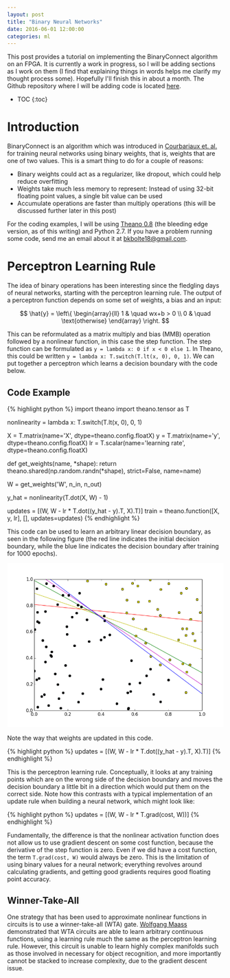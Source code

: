 ```yaml
---
layout: post
title: "Binary Neural Networks"
date: 2016-06-01 12:00:00
categories: ml
---
```


This post provides a tutorial on implementing the BinaryConnect algorithm on an FPGA. It is currently a work in progress, so I will be adding sections as I work on them (I find that explaining things in words helps me clarify my thought process some). Hopefully I'll finish this in about a month. The Github repository where I will be adding code is located [here](https://github.com/codekansas/binary-ml).

* TOC
{:toc}

# Introduction

BinaryConnect is an algorithm which was introduced in [Courbariaux et. al.](bengio) for training neural networks using binary weights, that is, weights that are one of two values. This is a smart thing to do for a couple of reasons:

 - Binary weights could act as a regularizer, like dropout, which could help reduce overfitting
 - Weights take much less memory to represent: Instead of using 32-bit floating point values, a single bit value can be used
 - Accumulate operations are faster than multiply operations (this will be discussed further later in this post)

For the coding examples, I will be using [Theano 0.8](http://deeplearning.net/software/theano/) (the bleeding edge version, as of this writing) and Python 2.7. If you have a problem running some code, send me an email about it at [bkbolte18@gmail.com](mailto:bkbolte18@gmail.com).

# Perceptron Learning Rule

The idea of binary operations has been interesting since the fledgling days of neural networks, starting with the perceptron learning rule. The output of a perceptron function depends on some set of weights, a bias and an input:

$$
\hat{y} = \left\{
        \begin{array}{ll}
            1 & \quad wx+b > 0 \\
            0 & \quad \text{otherwise}
        \end{array}
    \right.
$$

This can be reformulated as a matrix multiply and bias (MMB) operation followed by a nonlinear function, in this case the step function. The step function can be formulated as `y = lambda x: 0 if x < 0 else 1`. In Theano, this could be written `y = lambda x: T.switch(T.lt(x, 0), 0, 1)`. We can put together a perceptron which learns a decision boundary with the code below.

## Code Example

{% highlight python %}
import theano
import theano.tensor as T

nonlinearity = lambda x: T.switch(T.lt(x, 0), 0, 1)

X = T.matrix(name='X', dtype=theano.config.floatX)
y = T.matrix(name='y', dtype=theano.config.floatX)
lr = T.scalar(name='learning rate', dtype=theano.config.floatX)

def get_weights(name, *shape):
    return theano.shared(np.random.randn(*shape), strict=False, name=name)

W = get_weights('W', n_in, n_out)

y_hat = nonlinearity(T.dot(X, W) - 1)

updates = [(W, W - lr * T.dot((y_hat - y).T, X).T)]
train = theano.function([X, y, lr], [], updates=updates)
{% endhighlight %}

This code can be used to learn an arbitrary linear decision boundary, as seen in the following figure (the red line indicates the initial decision boundary, while the blue line indicates the decision boundary after training for 1000 epochs).

![Perceptron updates](/resources/binary_ml/perceptron_updates.png)

Note the way that weights are updated in this code.

{% highlight python %}
updates = [(W, W - lr * T.dot((y_hat - y).T, X).T)]
{% endhighlight %}

This is the perceptron learning rule. Conceptually, it looks at any training points which are on the wrong side of the decision boundary and moves the decision boundary a little bit in a direction which would put them on the correct side. Note how this contrasts with a typical implementation of an update rule when building a neural network, which might look like:

{% highlight python %}
updates = [(W, W - lr * T.grad(cost, W))]
{% endhighlight %}

Fundamentally, the difference is that the nonlinear activation function does not allow us to use gradient descent on some cost function, because the derivative of the step function is zero. Even if we did have a cost function, the term `T.grad(cost, W)` would always be zero. This is the limitation of using binary values for a neural network; everything revolves around calculating gradients, and getting good gradients requires good floating point accuracy.

## Winner-Take-All

One strategy that has been used to approximate nonlinear functions in circuits is to use a winner-take-all (WTA) gate. [Wolfgang Maass](maass) demonstrated that WTA circuits are able to learn arbitrary continuous functions, using a learning rule much the same as the perceptron learning rule. However, this circuit is unable to learn highly complex manifolds such as those involved in necessary for object recognition, and more importantly cannot be stacked to increase complexity, due to the gradient descent issue.

<!-- Add links back to the top -->
<script src="https://ajax.googleapis.com/ajax/libs/jquery/2.2.2/jquery.min.js"></script>
<script type="text/javascript">
// Turn all headers into links back to the table of contents
$(document).ready(function() {
    $("article").find("h1, h2, h3, h4, h5, h6").each(function(index) {
        var content = $(this).text();
        $(this).html("<a href=\"#markdown-toc\" style=\"color: black;\">" + content + "</a>");
    });
});
</script>

[bengio]: http://arxiv.org/pdf/1511.00363v3.pdf
[original code]: https://github.com/MatthieuCourbariaux/BinaryConnect
[maass]: http://www.mitpressjournals.org/doi/abs/10.1162/089976600300014827?journalCode=neco#.V03BVZMrJE4